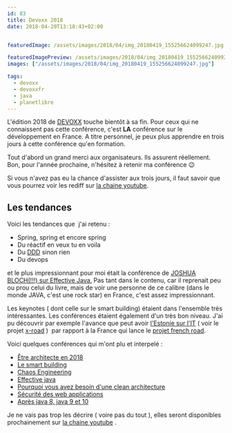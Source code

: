 ```yaml
---
id: 83
title: Devoxx 2018
date: 2018-04-20T13:18:43+02:00


featuredImage: /assets/images/2018/04/img_20180419_155256624099247.jpg

featuredImagePreview: /assets/images/2018/04/img_20180419_155256624099247.jpg
images: ["/assets/images/2018/04/img_20180419_155256624099247.jpg"]

tags:
  - devoxx
  - devoxxfr
  - java
  - planetlibre
---
```

L'édition 2018 de [DEVOXX](http://www.devoxx.fr/) touche bientôt à sa fin. Pour ceux qui ne connaissent pas cette conférence, c'est **LA** conférence sur le développement en France. A titre personnel, je peux plus apprendre en trois jours à cette conférence qu'en formation.


Tout d'abord un grand merci aux organisateurs. Ils assurent réellement. Bon, pour l'année prochaine, n'hésitez à retenir ma conférence 😉

Si vous n'avez pas eu la chance d'assister aux trois jours, il faut savoir que vous pourrez voir les rediff sur [la chaine youtube](https://www.youtube.com/channel/UCsVPQfo5RZErDL41LoWvk0A).

## Les tendances

Voici les tendances que  j'ai retenu :

  * Spring, spring et encore spring
  * Du réactif en veux tu en voila
  * Du [DDD](https://blog.octo.com/domain-driven-design-des-armes-pour-affronter-la-complexite/) sinon rien
  * Du devops

et le plus impressionnant pour moi était la conférence de [JOSHUA BLOCH(!!!) sur Effective Java.](https://g.co/kgs/5RKDhS) Pas tant dans le contenu, car il reprenait peu ou prou celui du livre, mais de voir une personne de ce calibre (dans le monde JAVA, c'est une rock star) en France, c'est assez impressionnant.

Les keynotes ( dont celle sur le smart building) étaient dans l'ensemble très intéressantes. Les conférences étaient également d'un très bon niveau. J'ai pu découvrir par exemple l'avance que peut avoir [l'Estonie sur l'IT](https://e-resident.gov.ee/) ( voir le projet [x-road](https://e-estonia.com/solutions/interoperability-services/x-road/) )  par rapport à la France qui lance le [projet french road](http://www.french-road.fr/).

Voici quelques conférences qui m'ont plu et interpelé :

  * [Être architecte en 2018](https://cfp.devoxx.fr/2018/talk/UTJ-8549/Etre_architecte_logiciel_en_2018)
  * [Le smart building](https://cfp.devoxx.fr/2018/talk/XDA-2796/Le_Smart_Building_:_par_ou_commencer_%3F)
  * [Chaos Engineering](https://cfp.devoxx.fr/2018/talk/IQJ-6767/Chaos_Engineering,_principes_et_mise_en_application)
  * [Effective java](https://cfp.devoxx.fr/2018/talk/TXO-1273/Effective_Java,_Third_Edition:_Keepin'_it_Effective) 
  * [Pourquoi vous avez besoin d'une clean architecture](https://cfp.devoxx.fr/2018/talk/PTA-9920/Pourquoi_vous_avez_besoin_d'une_Clean_Architecture)
  * [Sécurité des web applications](https://cfp.devoxx.fr/2018/talk/DKA-0580/Securite_des_applications_Web_:_les_bons_reflexes_a_avoir)
  * [Après java 8, java 9 et 10](https://cfp.devoxx.fr/2018/talk/PCF-2127/Apres_Java_8,_Java_9_et_10)

Je ne vais pas trop les décrire ( voire pas du tout ), elles seront disponibles prochainement sur [la chaine youtube](https://www.youtube.com/channel/UCsVPQfo5RZErDL41LoWvk0A) .